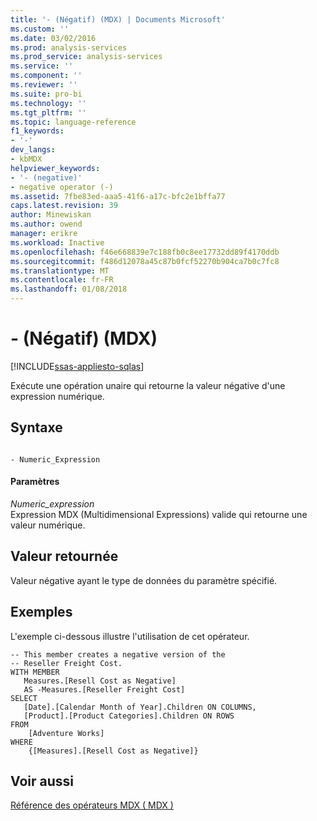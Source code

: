 ```yaml
---
title: '- (Négatif) (MDX) | Documents Microsoft'
ms.custom: ''
ms.date: 03/02/2016
ms.prod: analysis-services
ms.prod_service: analysis-services
ms.service: ''
ms.component: ''
ms.reviewer: ''
ms.suite: pro-bi
ms.technology: ''
ms.tgt_pltfrm: ''
ms.topic: language-reference
f1_keywords:
- '-'
dev_langs:
- kbMDX
helpviewer_keywords:
- '- (negative)'
- negative operator (-)
ms.assetid: 7fbe83ed-aaa5-41f6-a17c-bfc2e1bffa77
caps.latest.revision: 39
author: Minewiskan
ms.author: owend
manager: erikre
ms.workload: Inactive
ms.openlocfilehash: f46e668839e7c188fb0c8ee17732dd89f4170ddb
ms.sourcegitcommit: f486d12078a45c87b0fcf52270b904ca7b0c7fc8
ms.translationtype: MT
ms.contentlocale: fr-FR
ms.lasthandoff: 01/08/2018
---
```

# <a name="--negative-mdx"></a>- (Négatif) (MDX)
[!INCLUDE[ssas-appliesto-sqlas](../includes/ssas-appliesto-sqlas.md)]

  Exécute une opération unaire qui retourne la valeur négative d'une expression numérique.  
  
## <a name="syntax"></a>Syntaxe  
  
```  
  
- Numeric_Expression  
```  
  
#### <a name="parameters"></a>Paramètres  
 *Numeric_expression*  
 Expression MDX (Multidimensional Expressions) valide qui retourne une valeur numérique.  
  
## <a name="return-value"></a>Valeur retournée  
 Valeur négative ayant le type de données du paramètre spécifié.  
  
## <a name="examples"></a>Exemples  
 L'exemple ci-dessous illustre l'utilisation de cet opérateur.  
  
```  
-- This member creates a negative version of the  
-- Reseller Freight Cost.  
WITH MEMBER   
   Measures.[Resell Cost as Negative]   
   AS -Measures.[Reseller Freight Cost]  
SELECT   
   [Date].[Calendar Month of Year].Children ON COLUMNS,  
   [Product].[Product Categories].Children ON ROWS  
FROM  
    [Adventure Works]  
WHERE  
    {[Measures].[Resell Cost as Negative]}  
```  
  
## <a name="see-also"></a>Voir aussi  
 [Référence des opérateurs MDX &#40; MDX &#41;](../mdx/mdx-operator-reference-mdx.md)  
  
  
